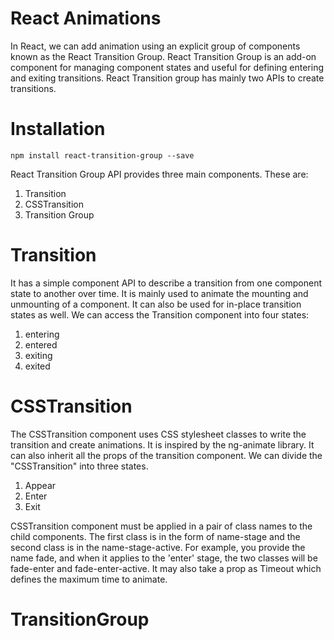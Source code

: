 # React Animations
In React, we can add animation using an explicit group of components known as the React Transition Group.
React Transition Group is an add-on component for managing component states and useful for defining entering and exiting transitions. 
React Transition group has mainly two APIs to create transitions.

# Installation
` npm install react-transition-group --save `

React Transition Group API provides three main components. These are:

1. Transition
2. CSSTransition
3. Transition Group

# Transition

It has a simple component API to describe a transition from one component state to another over time. It is mainly used to animate the mounting and unmounting of a component. It can also be used for in-place transition states as well.
We can access the Transition component into four states:

1. entering
2. entered
3. exiting
4. exited

# CSSTransition

The CSSTransition component uses CSS stylesheet classes to write the transition and create animations. It is inspired by the ng-animate library. It can also inherit all the props of the transition component. We can divide the "CSSTransition" into three states.
1. Appear
2. Enter
3. Exit

CSSTransition component must be applied in a pair of class names to the child components. The first class is in the form of name-stage and the second class is in the name-stage-active. For example, you provide the name fade, and when it applies to the 'enter' stage, the two classes will be fade-enter and fade-enter-active. It may also take a prop as Timeout which defines the maximum time to animate.

# TransitionGroup